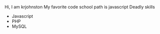 Hi, I am krjohnston
My favorite code school path is javascript
Deadly skills
* Javascript
* PHP
* MySQL


